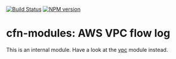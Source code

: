 [![Build Status](https://travis-ci.org/cfn-modules/vpc-flow-log.svg?branch=master)](https://travis-ci.org/cfn-modules/vpc-flow-log)
[![NPM version](https://img.shields.io/npm/v/@cfn-modules/vpc-flow-log.svg)](https://www.npmjs.com/package/@cfn-modules/vpc-flow-log)

# cfn-modules: AWS VPC flow log

This is an internal module. Have a look at the [vpc](https://www.npmjs.com/package/@cfn-modules/vpc) module instead.
